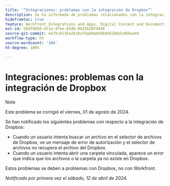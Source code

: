 ```yaml
---
title: '“Integraciones: problemas con la integración de Dropbox”'
description: Se ha informado de problemas relacionados con la integración de Dropbox.
hidefromtoc: true
feature: Workfront Integrations and Apps, Digital Content and Documents
exl-id: 58df9050-d71a-4fee-834b-8b15b20f4946
source-git-commit: 4a75c9135e2b1ba7dab0ab8d69d52b6d1469aa49
workflow-type: ht
source-wordcount: '104'
ht-degree: 100%

---
```


# Integraciones: problemas con la integración de Dropbox

>[!NOTE]
>
>Este problema se corrigió el viernes, 01 de agosto de 2024.

Se han notificado los siguientes problemas con respecto a la integración de Dropbox:

* Cuando un usuario intenta buscar un archivo en el selector de archivos de Dropbox, ve un mensaje de error de autorización y el selector de archivos no recupera el archivo del Dropbox.
* Cuando un usuario intenta abrir una carpeta vinculada, aparece un error que indica que los archivos o la carpeta ya no existe en Dropbox.

Estos problemas se deben a problemas con Dropbox, no con Workfront.

_Notificado por primera vez el sábado, 12 de abril de 2024._
